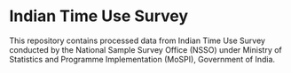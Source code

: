 # Indian Time Use Survey

This repository contains processed data from Indian Time Use Survey conducted by the National Sample Survey Office (NSSO) under Ministry of Statistics and Programme Implementation (MoSPI), Government of India.